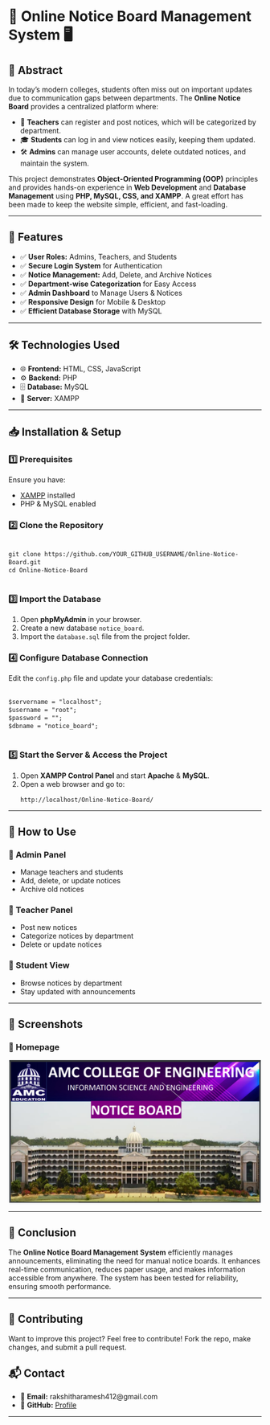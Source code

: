 <h1>📢 Online Notice Board Management System 🖥️</h1>

<h2>📖 Abstract</h2>
<p>In today’s modern colleges, students often miss out on important updates due to communication gaps between departments. The <strong>Online Notice Board</strong> provides a centralized platform where:</p>

<ul>
  <li>🏫 <strong>Teachers</strong> can register and post notices, which will be categorized by department.</li>
  <li>🎓 <strong>Students</strong> can log in and view notices easily, keeping them updated.</li>
  <li>🛠 <strong>Admins</strong> can manage user accounts, delete outdated notices, and maintain the system.</li>
</ul>

<p>
  This project demonstrates <strong>Object-Oriented Programming (OOP)</strong> principles and provides hands-on experience in <strong>Web Development</strong> and <strong>Database Management</strong> using <strong>PHP, MySQL, CSS, and XAMPP</strong>. 
  A great effort has been made to keep the website simple, efficient, and fast-loading.
</p>

<hr>

<h2>🚀 Features</h2>
<ul>
  <li>✅ <strong>User Roles:</strong> Admins, Teachers, and Students</li>
  <li>✅ <strong>Secure Login System</strong> for Authentication</li>
  <li>✅ <strong>Notice Management:</strong> Add, Delete, and Archive Notices</li>
  <li>✅ <strong>Department-wise Categorization</strong> for Easy Access</li>
  <li>✅ <strong>Admin Dashboard</strong> to Manage Users & Notices</li>
  <li>✅ <strong>Responsive Design</strong> for Mobile & Desktop</li>
  <li>✅ <strong>Efficient Database Storage</strong> with MySQL</li>
</ul>

<hr>

<h2>🛠 Technologies Used</h2>
<ul>
  <li>🌐 <strong>Frontend:</strong> HTML, CSS, JavaScript</li>
  <li>⚙ <strong>Backend:</strong> PHP</li>
  <li>🗄 <strong>Database:</strong> MySQL</li>
  <li>🔧 <strong>Server:</strong> XAMPP</li>
</ul>

<hr>

<h2>📥 Installation & Setup</h2>

<h3>1️⃣ Prerequisites</h3>
<p>Ensure you have:</p>
<ul>
  <li><a href="https://www.apachefriends.org/index.html">XAMPP</a> installed</li>
  <li>PHP & MySQL enabled</li>
</ul>

<h3>2️⃣ Clone the Repository</h3>
<pre>
<code>
git clone https://github.com/YOUR_GITHUB_USERNAME/Online-Notice-Board.git
cd Online-Notice-Board
</code>
</pre>

<h3>3️⃣ Import the Database</h3>
<ol>
  <li>Open <strong>phpMyAdmin</strong> in your browser.</li>
  <li>Create a new database <code>notice_board</code>.</li>
  <li>Import the <code>database.sql</code> file from the project folder.</li>
</ol>

<h3>4️⃣ Configure Database Connection</h3>
<p>Edit the <code>config.php</code> file and update your database credentials:</p>
<pre>
<code>
$servername = "localhost";
$username = "root";
$password = "";
$dbname = "notice_board";
</code>
</pre>

<h3>5️⃣ Start the Server & Access the Project</h3>
<ol>
  <li>Open <strong>XAMPP Control Panel</strong> and start <strong>Apache</strong> & <strong>MySQL</strong>.</li>
  <li>Open a web browser and go to:  
    <pre><code>http://localhost/Online-Notice-Board/</code></pre>
  </li>
</ol>

<hr>

<h2>🎯 How to Use</h2>

<h3>🔹 Admin Panel</h3>
<ul>
  <li>Manage teachers and students</li>
  <li>Add, delete, or update notices</li>
  <li>Archive old notices</li>
</ul>

<h3>🔹 Teacher Panel</h3>
<ul>
  <li>Post new notices</li>
  <li>Categorize notices by department</li>
  <li>Delete or update notices</li>
</ul>

<h3>🔹 Student View</h3>
<ul>
  <li>Browse notices by department</li>
  <li>Stay updated with announcements</li>
</ul>

<hr>

<h2>📸 Screenshots</h2>

<h3>🔹 Homepage</h3>
<img src="amc1.png" alt="Homepage" width="600px">

<hr>

<h2>🎯 Conclusion</h2>
<p>The <strong>Online Notice Board Management System</strong> efficiently manages announcements, eliminating the need for manual notice boards. 
It enhances real-time communication, reduces paper usage, and makes information accessible from anywhere. 
The system has been tested for reliability, ensuring smooth performance.</p>

<hr>

<h2>🤝 Contributing</h2>
<p>Want to improve this project? Feel free to contribute! Fork the repo, make changes, and submit a pull request.</p>


<h2>📬 Contact</h2>
<ul>
  <li>📧 <strong>Email:</strong> rakshitharamesh412@gmail.com</li>
  <li>🐙 <strong>GitHub:</strong> <a href="https://github.com/Rakshitha-0412">Profile</a></li>
</ul>

<hr>

